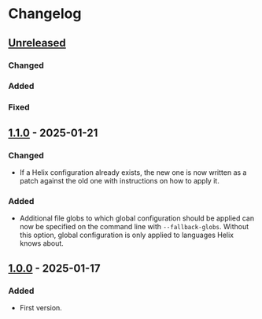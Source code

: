 # Changelog

<!-- https://keepachangelog.com/en/1.1.0/ -->

## [Unreleased]

### Changed

### Added

### Fixed

## [1.1.0] - 2025-01-21

### Changed

- If a Helix configuration already exists, the new one is now written as a
  patch against the old one with instructions on how to apply it.

### Added

- Additional file globs to which global configuration should be applied can now
  be specified on the command line with `--fallback-globs`. Without this option,
  global configuration is only applied to languages Helix knows about.

## [1.0.0] - 2025-01-17

### Added

- First version.

[Unreleased]: https://github.com/senekor/ec2hx/compare/v1.1.0...HEAD
[1.1.0]: https://github.com/senekor/ec2hx/compare/v1.0.0...v1.1.0
[1.0.0]: https://github.com/senekor/ec2hx/releases/tag/v1.0.0
